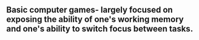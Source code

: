 ## Basic computer games- largely focused on exposing the ability of one's working memory and one's ability to switch focus between tasks. 
